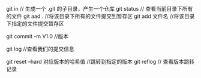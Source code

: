 git in // 生成一个 .git 的子目录，产生一个仓库
git status // 查看当前目录下所有的文件
git aad .  //将该目录下所有的文件提交到暂存区
git add 文件名 //将该目录下指定的文件提交暂存区

git commit -m V1.0 //版本

git log  //查看我们的提交信息

git reset –hard 对应版本的哈希值 //跳转到指定的版本
git reflog  // 查看版本跳转记录